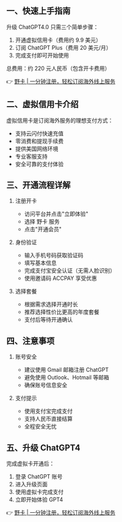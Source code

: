 ## 一、快速上手指南

升级 ChatGPT4.0 只需三个简单步骤：

1. 开通虚拟信用卡（费用约 9.9 美元）
2. 订阅 ChatGPT Plus（费用 20 美元/月）
3. 完成支付即可开始使用

总费用：约 220 元人民币（包含开卡费用）

👉 [野卡 | 一分钟注册，轻松订阅海外线上服务](https://bit.ly/bewildcard)

## 二、虚拟信用卡介绍

虚拟信用卡是订阅海外服务的理想支付方式：

- 支持云闪付快速充值
- 零消费和提现手续费
- 提供美国网络环境
- 专业客服支持
- 安全可靠的支付体验

## 三、开通流程详解

1. 注册开卡
   - 访问平台并点击"立即体验"
   - 选择 野卡 服务
   - 点击"开通会员"

2. 身份验证
   - 输入手机号码获取验证码
   - 填写基本信息
   - 完成支付宝安全认证（无需人脸识别）
   - 使用邀请码 ACCPAY 享受优惠

3. 选择套餐
   - 根据需求选择开通时长
   - 推荐选择性价比更高的年度套餐
   - 支付后等待开通确认

## 四、注意事项

1. 账号安全
   - 建议使用 Gmail 邮箱注册 ChatGPT
   - 避免使用 Outlook、Hotmail 等邮箱
   - 确保账号信息安全

2. 支付提示
   - 使用支付宝完成支付
   - 支持人民币直接结算
   - 全程安全无忧

## 五、升级 ChatGPT4

完成虚拟卡开通后：
1. 登录 ChatGPT 账号
2. 进入升级页面
3. 使用虚拟卡完成支付
4. 立即开始体验 GPT4

👉 [野卡 | 一分钟注册，轻松订阅海外线上服务](https://bit.ly/bewildcard)